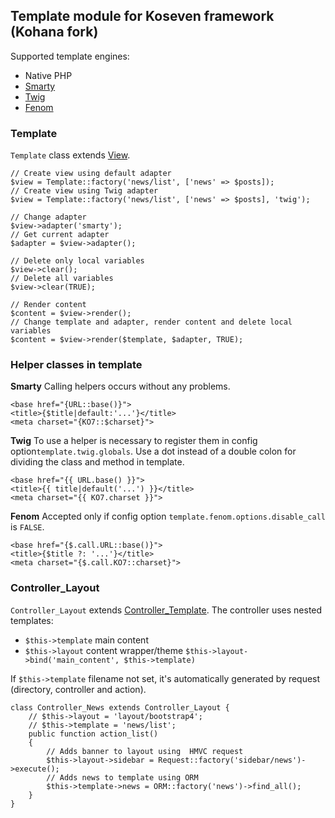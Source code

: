 ## Template module for Koseven framework (Kohana fork)

Supported template engines:
- Native PHP
- [Smarty](http://smarty.net)
- [Twig](http://twig.symfony.com)
- [Fenom](http://github.com/bzick/fenom)

### Template

`Template` class extends [View](https://koseven.ga/documentation/kohana/mvc/views).

~~~
// Create view using default adapter
$view = Template::factory('news/list', ['news' => $posts]);
// Create view using Twig adapter
$view = Template::factory('news/list', ['news' => $posts], 'twig');
~~~
~~~
// Change adapter
$view->adapter('smarty');
// Get current adapter
$adapter = $view->adapter();
~~~
~~~
// Delete only local variables
$view->clear();
// Delete all variables
$view->clear(TRUE);
~~~
~~~
// Render content
$content = $view->render();
// Change template and adapter, render content and delete local variables
$content = $view->render($template, $adapter, TRUE);
~~~

### Helper classes in template

**Smarty**
Calling helpers occurs without any problems.
~~~
<base href="{URL::base()}">
<title>{$title|default:'...'}</title>
<meta charset="{KO7::$charset}">
~~~
**Twig**
To use a helper is necessary to register them in config option`template.twig.globals`.
Use a dot instead of a double colon for dividing the class and method in template.
~~~
<base href="{{ URL.base() }}">
<title>{{ title|default('...') }}</title>
<meta charset="{{ KO7.charset }}">
~~~
**Fenom**
Accepted only if config option `template.fenom.options.disable_call` is `FALSE`.
~~~
<base href="{$.call.URL::base()}">
<title>{$title ?: '...'}</title>
<meta charset="{$.call.KO7::charset}">
~~~

### Controller_Layout

`Controller_Layout` extends [Controller_Template](https://koseven.ga/documentation/api/Controller_Template).
The controller uses nested templates:
- `$this->template` main content
- `$this->layout` content wrapper/theme `$this->layout->bind('main_content', $this->template)`

If `$this->template` filename not set, it's automatically generated by request (directory, controller and action).
~~~
class Controller_News extends Controller_Layout {
	// $this->layout = 'layout/bootstrap4';
	// $this->template = 'news/list';
	public function action_list()
	{
		// Adds banner to layout using  HMVC request
		$this->layout->sidebar = Request::factory('sidebar/news')->execute();
		// Adds news to template using ORM
		$this->template->news = ORM::factory('news')->find_all();
	}
}
~~~
